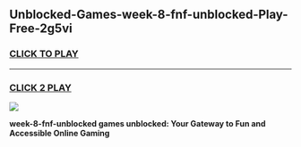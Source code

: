 
## Unblocked-Games-week-8-fnf-unblocked-Play-Free-2g5vi
<h3>
<a href="https://premium76.site?title=week-8-fnf-unblocked&ref=12A">CLICK TO PLAY</a></h3>
<hr>

<h3>
<a href="https://premium76.site?title=week-8-fnf-unblocked&ref=12A">CLICK 2 PLAY</a>
  
</h3>

<a href="https://premium76.site?title=week-8-fnf-unblocked&ref=12A"><img src="https://clearcache.store/games.png"></a>


**week-8-fnf-unblocked games unblocked: Your Gateway to Fun and Accessible Online Gaming**
